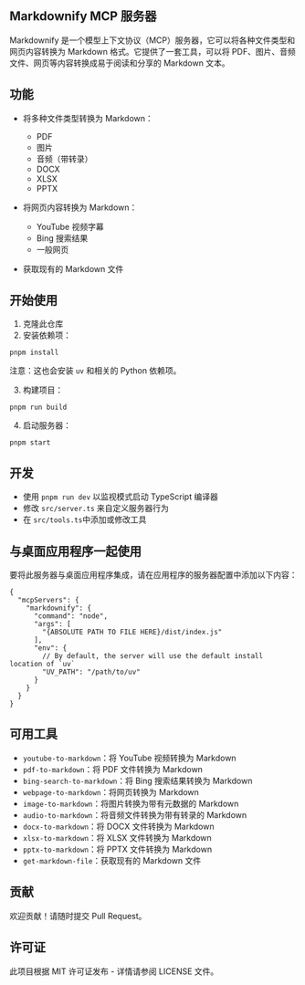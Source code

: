 Markdownify MCP 服务器
----------------------

Markdownify 是一个模型上下文协议（MCP）服务器，它可以将各种文件类型和网页内容转换为 Markdown 格式。它提供了一套工具，可以将 PDF、图片、音频文件、网页等内容转换成易于阅读和分享的 Markdown 文本。


功能
--------

*   将多种文件类型转换为 Markdown：
    *   PDF
    *   图片
    *   音频（带转录）
    *   DOCX
    *   XLSX
    *   PPTX


*   将网页内容转换为 Markdown：
    *   YouTube 视频字幕
    *   Bing 搜索结果
    *   一般网页


*   获取现有的 Markdown 文件


开始使用
---------------

1.   克隆此仓库
2.   安装依赖项：
```
pnpm install
```

注意：这也会安装 `uv` 和相关的 Python 依赖项。

3.    构建项目：
```
pnpm run build
```
4.    启动服务器：
```
pnpm start
```


开发
-----------

*   使用 `pnpm run dev` 以监视模式启动 TypeScript 编译器
*   修改 `src/server.ts` 来自定义服务器行为
*   在  `src/tools.ts`中添加或修改工具


与桌面应用程序一起使用
----------------------

要将此服务器与桌面应用程序集成，请在应用程序的服务器配置中添加以下内容：

```
{
  "mcpServers": {
    "markdownify": {
      "command": "node",
      "args": [
        "{ABSOLUTE PATH TO FILE HERE}/dist/index.js"
      ],
      "env": {
        // By default, the server will use the default install location of `uv`
        "UV_PATH": "/path/to/uv"
      }
    }
  }
}
```

可用工具
---------------
*   `youtube-to-markdown`：将 YouTube 视频转换为 Markdown
*   `pdf-to-markdown`：将 PDF 文件转换为 Markdown
*   `bing-search-to-markdown`：将 Bing 搜索结果转换为 Markdown
*   `webpage-to-markdown`：将网页转换为 Markdown
*   `image-to-markdown`：将图片转换为带有元数据的 Markdown
*   `audio-to-markdown`：将音频文件转换为带有转录的 Markdown
*   `docx-to-markdown`：将 DOCX 文件转换为 Markdown
*   `xlsx-to-markdown`：将 XLSX 文件转换为 Markdown
*   `pptx-to-markdown`：将 PPTX 文件转换为 Markdown
*   `get-markdown-file`：获取现有的 Markdown 文件


贡献
------------

欢迎贡献！请随时提交 Pull Request。


许可证
-------

此项目根据 MIT 许可证发布 - 详情请参阅 LICENSE 文件。